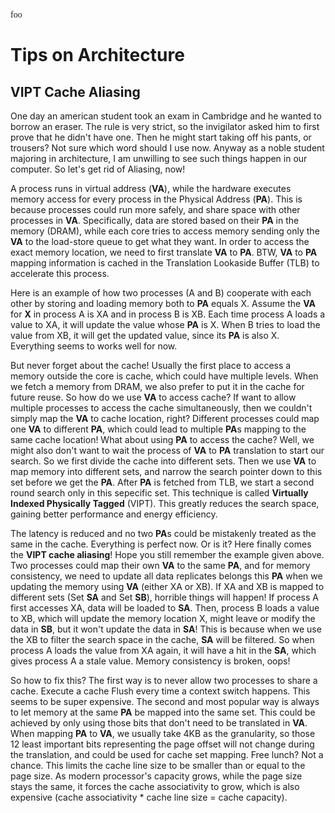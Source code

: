 <span style="font-family: 'Lucida Console';">foo</span>
# Tips on Architecture

## VIPT Cache Aliasing
One day an american student took an exam in Cambridge and he wanted to borrow an eraser. The rule is very strict,
so the invigilator asked him to first prove that he didn't have one. Then he might start taking off his pants, or
trousers? Not sure which word should I use now. Anyway as a noble student majoring in architecture, I am
unwilling to see such things happen in our computer. So let's get rid of Aliasing, now!

A process runs in virtual address (**VA**), while the hardware executes memory access for every process in the
Physical Address (**PA**). This is because processes could run more safely, and share space with other processes
in **VA**. Specifically, data are stored based on their **PA** in the memory (DRAM), while each core tries to
access memory sending only the **VA** to the load-store queue to get what they want. In order to access the exact
memory location, we need to first translate **VA** to **PA**. BTW, **VA** to **PA** mapping information is cached
in the Translation Lookaside Buffer (TLB) to accelerate this process.

Here is an example of how two processes (A and B) cooperate with each other by storing and loading memory both to
**PA** equals X. Assume the **VA** for **X** in process A is XA and in process B is XB. Each time process A loads
a value to XA, it will update the value whose **PA** is X. When B tries to load the value from XB, it will
get the updated value, since its **PA** is also X. Everything seems to works well for now.

But never forget about the cache! Usually the first place to access a memory outside the core is cache, which could
have multiple levels. When we fetch a memory from DRAM, we also prefer to put it in the cache for future reuse.
So how do we use **VA** to access cache? If want to allow multiple processes to access the cache simultaneously,
then we couldn't simply map the **VA** to cache location, right? Different processes could map one **VA** to
different **PA**, which could lead to multiple **PA**s mapping to the same cache location! What about using
**PA** to access the cache? Well, we might also don't want to wait the process of **VA** to **PA** translation
to start our search. So we first divide the cache into different sets. Then we use **VA** to map memory into
different sets, and narrow the search pointer down to this set before we get the **PA**. After **PA** is fetched
from TLB, we start a second round search only in this sepecific set. This technique is called
**Virtually Indexed Physically Tagged** (VIPT). This greatly reduces the search space, gaining better performance
and energy efficiency.

The latency is reduced and no two **PA**s could be mistakenly treated as the same in the cache. Everything is
perfect now. Or is it? Here finally comes the **VIPT cache aliasing**! Hope you still remember the example given
above. Two processes could map their own **VA** to the same **PA**, and for memory consistency, we need to update
all data replicates belongs this **PA** when we updating the memory using **VA** (either XA or XB). If XA and XB
is mapped to different sets (Set **SA** and Set **SB**), horrible things will happen! If process A first accesses
XA, data will be loaded to **SA**. Then, process B loads a value to XB, which will update the memory location X,
might leave or modify the data in **SB**, but it won't update the data in **SA**! This is because when we use the
XB to filter the search space in the cache, **SA** will be filtered. So when process A loads the value from XA
again, it will have a hit in the **SA**, which gives process A a stale value. Memory consistency is broken, oops!

So how to fix this? The first way is to never allow two processes to share a cache. Execute a cache Flush every
time a context switch happens. This seems to be super expensive. The second and most popular way is always to
let memory at the same **PA** be mapped into the same set. This could be achieved by only using those bits that
don't need to be translated in **VA**. When mapping **PA**  to **VA**, we usually take 4KB as the granularity, so
those 12 least important bits representing the page offset will not change during the translation, and could be
used for cache set mapping. Free lunch? Not a chance. This limits the cache line size to be smaller than or equal
to the page size. As modern processor's capacity grows, while the page size stays the same, it forces the cache
associativity to grow, which is also expensive (cache associativity * cache line size = cache capacity).